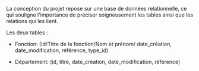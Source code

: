La conception du projet repose sur une base de données relationnelle, ce qui souligne l'importance de préciser soigneusement les tables ainsi que les relations qui les lient. 

Les deux tables :

- Fonction: (Id/Titre de la fonction/Nom et prénom/ date_création, date_modification, référence, type_id)

- Département: (id, titre, date_création, date_modification, référence)